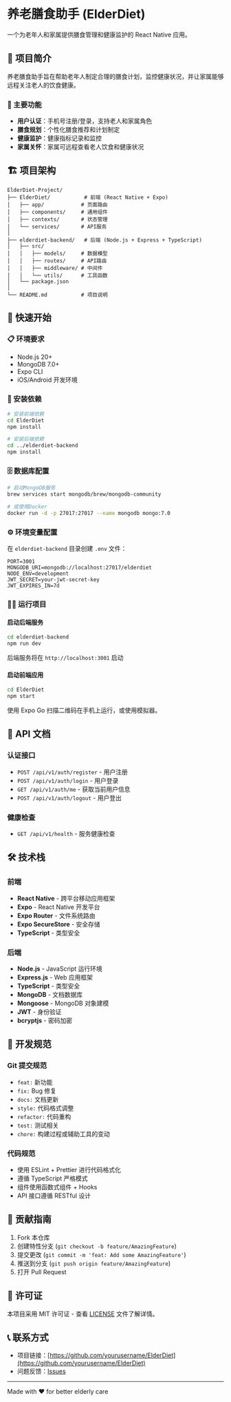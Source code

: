 # 养老膳食助手 (ElderDiet)

一个为老年人和家属提供膳食管理和健康监护的 React Native 应用。

## 📱 项目简介

养老膳食助手旨在帮助老年人制定合理的膳食计划，监控健康状况，并让家属能够远程关注老人的饮食健康。

### 🎯 主要功能

- **用户认证**：手机号注册/登录，支持老人和家属角色
- **膳食规划**：个性化膳食推荐和计划制定
- **健康监护**：健康指标记录和监控
- **家属关怀**：家属可远程查看老人饮食和健康状况

## 🏗️ 项目架构

```
ElderDiet-Project/
├── ElderDiet/           # 前端 (React Native + Expo)
│   ├── app/            # 页面路由
│   ├── components/     # 通用组件
│   ├── contexts/       # 状态管理
│   └── services/       # API服务
│
├── elderdiet-backend/   # 后端 (Node.js + Express + TypeScript)
│   ├── src/
│   │   ├── models/     # 数据模型
│   │   ├── routes/     # API路由
│   │   ├── middleware/ # 中间件
│   │   └── utils/      # 工具函数
│   └── package.json
│
└── README.md           # 项目说明
```

## 🚀 快速开始

### 📋 环境要求

- Node.js 20+
- MongoDB 7.0+
- Expo CLI
- iOS/Android 开发环境

### 🔧 安装依赖

```bash
# 安装前端依赖
cd ElderDiet
npm install

# 安装后端依赖
cd ../elderdiet-backend
npm install
```

### 🗄️ 数据库配置

```bash
# 启动MongoDB服务
brew services start mongodb/brew/mongodb-community

# 或使用Docker
docker run -d -p 27017:27017 --name mongodb mongo:7.0
```

### ⚙️ 环境变量配置

在 `elderdiet-backend` 目录创建 `.env` 文件：

```env
PORT=3001
MONGODB_URI=mongodb://localhost:27017/elderdiet
NODE_ENV=development
JWT_SECRET=your-jwt-secret-key
JWT_EXPIRES_IN=7d
```

### 🏃‍♂️ 运行项目

#### 启动后端服务

```bash
cd elderdiet-backend
npm run dev
```

后端服务将在 `http://localhost:3001` 启动

#### 启动前端应用

```bash
cd ElderDiet
npm start
```

使用 Expo Go 扫描二维码在手机上运行，或使用模拟器。

## 🔐 API 文档

### 认证接口

- `POST /api/v1/auth/register` - 用户注册
- `POST /api/v1/auth/login` - 用户登录
- `GET /api/v1/auth/me` - 获取当前用户信息
- `POST /api/v1/auth/logout` - 用户登出

### 健康检查

- `GET /api/v1/health` - 服务健康检查

## 🛠️ 技术栈

### 前端

- **React Native** - 跨平台移动应用框架
- **Expo** - React Native 开发平台
- **Expo Router** - 文件系统路由
- **Expo SecureStore** - 安全存储
- **TypeScript** - 类型安全

### 后端

- **Node.js** - JavaScript 运行环境
- **Express.js** - Web 应用框架
- **TypeScript** - 类型安全
- **MongoDB** - 文档数据库
- **Mongoose** - MongoDB 对象建模
- **JWT** - 身份验证
- **bcryptjs** - 密码加密

## 📝 开发规范

### Git 提交规范

- `feat:` 新功能
- `fix:` Bug 修复
- `docs:` 文档更新
- `style:` 代码格式调整
- `refactor:` 代码重构
- `test:` 测试相关
- `chore:` 构建过程或辅助工具的变动

### 代码规范

- 使用 ESLint + Prettier 进行代码格式化
- 遵循 TypeScript 严格模式
- 组件使用函数式组件 + Hooks
- API 接口遵循 RESTful 设计

## 🤝 贡献指南

1. Fork 本仓库
2. 创建特性分支 (`git checkout -b feature/AmazingFeature`)
3. 提交更改 (`git commit -m 'feat: Add some AmazingFeature'`)
4. 推送到分支 (`git push origin feature/AmazingFeature`)
5. 打开 Pull Request

## 📄 许可证

本项目采用 MIT 许可证 - 查看 [LICENSE](LICENSE) 文件了解详情。

## 📞 联系方式

- 项目链接：[https://github.com/yourusername/ElderDiet](https://github.com/yourusername/ElderDiet)
- 问题反馈：[Issues](https://github.com/yourusername/ElderDiet/issues)

---

Made with ❤️ for better elderly care
